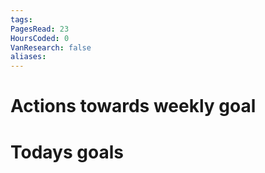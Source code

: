 ```yaml
---
tags: 
PagesRead: 23
HoursCoded: 0
VanResearch: false
aliases:
---
```

# Actions towards weekly goal
# Todays goals